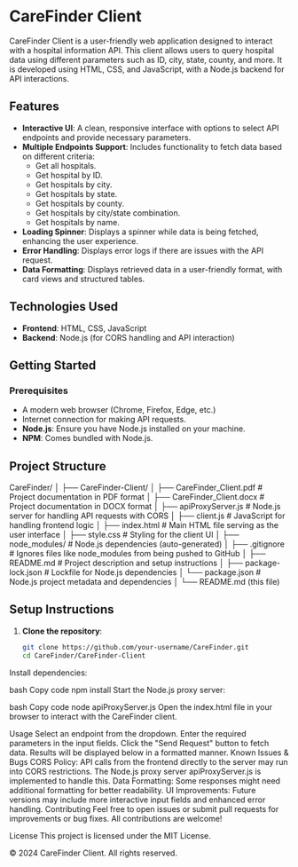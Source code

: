 # CareFinder Client

CareFinder Client is a user-friendly web application designed to interact with a hospital information API. This client allows users to query hospital data using different parameters such as ID, city, state, county, and more. It is developed using HTML, CSS, and JavaScript, with a Node.js backend for API interactions.

## Features

- **Interactive UI**: A clean, responsive interface with options to select API endpoints and provide necessary parameters.
- **Multiple Endpoints Support**: Includes functionality to fetch data based on different criteria:
  - Get all hospitals.
  - Get hospital by ID.
  - Get hospitals by city.
  - Get hospitals by state.
  - Get hospitals by county.
  - Get hospitals by city/state combination.
  - Get hospitals by name.
- **Loading Spinner**: Displays a spinner while data is being fetched, enhancing the user experience.
- **Error Handling**: Displays error logs if there are issues with the API request.
- **Data Formatting**: Displays retrieved data in a user-friendly format, with card views and structured tables.

## Technologies Used

- **Frontend**: HTML, CSS, JavaScript
- **Backend**: Node.js (for CORS handling and API interaction)


## Getting Started

### Prerequisites

- A modern web browser (Chrome, Firefox, Edge, etc.)
- Internet connection for making API requests.
- **Node.js**: Ensure you have Node.js installed on your machine.
- **NPM**: Comes bundled with Node.js.

## Project Structure

CareFinder/ │ ├── CareFinder-Client/ │ ├── CareFinder_Client.pdf # Project documentation in PDF format │ ├── CareFinder_Client.docx # Project documentation in DOCX format │ ├── apiProxyServer.js # Node.js server for handling API requests with CORS │ ├── client.js # JavaScript for handling frontend logic │ ├── index.html # Main HTML file serving as the user interface │ ├── style.css # Styling for the client UI │ ├── node_modules/ # Node.js dependencies (auto-generated) │ ├── .gitignore # Ignores files like node_modules from being pushed to GitHub │ ├── README.md # Project description and setup instructions │ ├── package-lock.json # Lockfile for Node.js dependencies │ └── package.json # Node.js project metadata and dependencies │ └── README.md (this file)

## Setup Instructions
1. **Clone the repository**:
   ```bash
   git clone https://github.com/your-username/CareFinder.git
   cd CareFinder/CareFinder-Client

Install dependencies:

bash
Copy code
npm install
Start the Node.js proxy server:

bash
Copy code
node apiProxyServer.js
Open the index.html file in your browser to interact with the CareFinder client.

Usage
Select an endpoint from the dropdown.
Enter the required parameters in the input fields.
Click the "Send Request" button to fetch data.
Results will be displayed below in a formatted manner.
Known Issues & Bugs
CORS Policy: API calls from the frontend directly to the server may run into CORS restrictions. The Node.js proxy server apiProxyServer.js is implemented to handle this.
Data Formatting: Some responses might need additional formatting for better readability.
UI Improvements: Future versions may include more interactive input fields and enhanced error handling.
Contributing
Feel free to open issues or submit pull requests for improvements or bug fixes. All contributions are welcome!

License
This project is licensed under the MIT License.

© 2024 CareFinder Client. All rights reserved.


